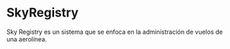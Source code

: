 # SkyRegistry
Sky Registry es un sistema que se enfoca en la administración de vuelos de una aerolínea.
